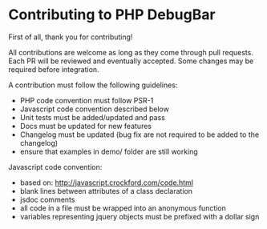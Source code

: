 # Contributing to PHP DebugBar

First of all, thank you for contributing!

All contributions are welcome as long as they come through pull requests.
Each PR will be reviewed and eventually accepted. Some changes may be required before integration.

A contribution must follow the following guidelines:

 - PHP code convention must follow PSR-1
 - Javascript code convention described below
 - Unit tests must be added/updated and pass
 - Docs must be updated for new features
 - Changelog must be updated (bug fix are not required to be added to the changelog)
 - ensure that examples in demo/ folder are still working
 
Javascript code convention:

 - based on: http://javascript.crockford.com/code.html
 - blank lines between attributes of a class declaration
 - jsdoc comments
 - all code in a file must be wrapped into an anonymous function
 - variables representing jquery objects must be prefixed with a dollar sign
